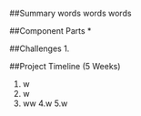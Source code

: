 ##Summary
words words words 

##Component Parts 
*

##Challenges 
1. 

##Project Timeline (5 Weeks)
1. w
2. w
3. ww
4.w
5.w
